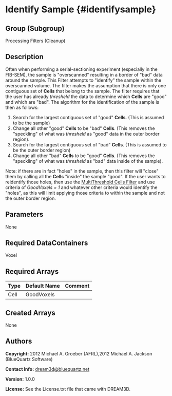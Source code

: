 Identify Sample {#identifysample}
======

## Group (Subgroup) ##
Processing Filters (Cleanup)

## Description ##
Often when performing a serial-sectioning experiment (especially in the FIB-SEM), the sample is "overscanned" resulting in a border of "bad" data around the sample.  This Filter attempts to "identify" the sample within the overscanned volume.  The filter makes the assumption that there is only one contiguous set of **Cells** that belong to the sample.  The filter requires that the user has already *thresheld* the data to determine which **Cells** are "good" and which are "bad".  The algorithm for the identification of the sample is then as follows:

1. Search for the largest contiguous set of "good" **Cells**. (This is assumed to be the sample)  
2. Change all other "good" **Cells**  to be "bad" **Cells**.  (This removes the "speckling" of what was *thresheld* as "good" data in the outer border region).
3. Search for the largest contiguous set of "bad" **Cells**. (This is assumed to be the outer border region)
4. Change all other "bad" **Cells**  to be "good" **Cells**.  (This removes the "speckling" of what was *thresheld* as "bad" data inside of the sample).

Note: if there are in fact "holes" in the sample, then this filter will "close" them by calling all the **Cells** "inside" the sample "good".  If the user wants to reidentify those holes, then use the [MultiThreshold Cells Filter](multithresholdcells.html) and use criteria of *GoodVoxels = 1* and whatever other criteria would identify the "holes", as this will limit applying those criteria to within the sample and not the outer border region.

## Parameters ##
None

## Required DataContainers ##
Voxel

## Required Arrays ##
| Type | Default Name | Comment |
|------|--------------|---------|
| Cell | GoodVoxels |  |


## Created Arrays ##
None

## Authors ##


**Copyright:** 2012 Michael A. Groeber (AFRL),2012 Michael A. Jackson (BlueQuartz Software)

**Contact Info:** dream3d@bluequartz.net

**Version:** 1.0.0

**License:**  See the License.txt file that came with DREAM3D.



